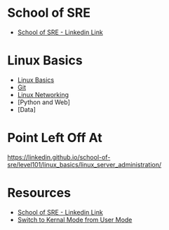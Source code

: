 # School of SRE

* [School of SRE - Linkedin Link](https://linkedin.github.io/school-of-sre/)

# Linux Basics

* [Linux Basics](101_1_LinuxBasics.md)
* [Git](101_2_Git.md)
* [Linux Networking](101_3_LinuxNetworking.md)
* [Python and Web]
* [Data]

# Point Left Off At

https://linkedin.github.io/school-of-sre/level101/linux_basics/linux_server_administration/

# Resources

* [School of SRE - Linkedin Link](https://linkedin.github.io/school-of-sre/)
* [Switch to Kernal Mode from User Mode](https://stackoverflow.com/questions/11905934/how-to-switch-from-user-mode-to-kernel-mode)